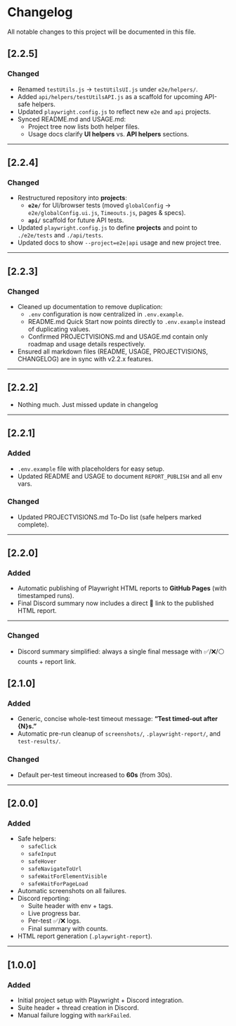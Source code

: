 # Changelog

All notable changes to this project will be documented in this file.


 ## [2.2.5]

### Changed
  - Renamed `testUtils.js` → `testUtilsUI.js` under `e2e/helpers/`.
  - Added `api/helpers/testUtilsAPI.js` as a scaffold for upcoming API-safe helpers.
  - Updated `playwright.config.js` to reflect new `e2e` and `api` projects.
  - Synced README.md and USAGE.md:
    - Project tree now lists both helper files.
    - Usage docs clarify **UI helpers** vs. **API helpers** sections.

---

## [2.2.4]

### Changed
- Restructured repository into **projects**:
  - **`e2e/`** for UI/browser tests (moved `globalConfig` → `e2e/globalConfig.ui.js`, `Timeouts.js`, pages & specs).
  - **`api/`** scaffold for future API tests.
- Updated `playwright.config.js` to define **projects** and point to `./e2e/tests` and `./api/tests`.
- Updated docs to show `--project=e2e|api` usage and new project tree.

---

## [2.2.3]

### Changed
- Cleaned up documentation to remove duplication:
  - `.env` configuration is now centralized in `.env.example`.
  - README.md Quick Start now points directly to `.env.example` instead of duplicating values.
  - Confirmed PROJECTVISIONS.md and USAGE.md contain only roadmap and usage details respectively.
- Ensured all markdown files (README, USAGE, PROJECTVISIONS, CHANGELOG) are in sync with v2.2.x features.

---

## [2.2.2]
- Nothing much. Just missed update in changelog

---

## [2.2.1]

### Added
- `.env.example` file with placeholders for easy setup.
- Updated README and USAGE to document `REPORT_PUBLISH` and all env vars.

### Changed
- Updated PROJECTVISIONS.md To-Do list (safe helpers marked complete).

---

## [2.2.0]

### Added
- Automatic publishing of Playwright HTML reports to **GitHub Pages** (with timestamped runs).
- Final Discord summary now includes a direct 🔗 link to the published HTML report.

---

### Changed
- Discord summary simplified: always a single final message with ✅/❌/⚪ counts + report link.

## [2.1.0]

### Added

- Generic, concise whole-test timeout message: **“Test timed-out after {N}s.”**
- Automatic pre-run cleanup of `screenshots/`, `.playwright-report/`, and `test-results/`.

### Changed

- Default per-test timeout increased to **60s** (from 30s).

---

## [2.0.0]

### Added

- Safe helpers:
  - `safeClick`
  - `safeInput`
  - `safeHover`
  - `safeNavigateToUrl`
  - `safeWaitForElementVisible`
  - `safeWaitForPageLoad`
- Automatic screenshots on all failures.
- Discord reporting:
  - Suite header with env + tags.
  - Live progress bar.
  - Per-test ✅/❌ logs.
  - Final summary with counts.
- HTML report generation (`.playwright-report`).

---

## [1.0.0]

### Added

- Initial project setup with Playwright + Discord integration.
- Suite header + thread creation in Discord.
- Manual failure logging with `markFailed`.
